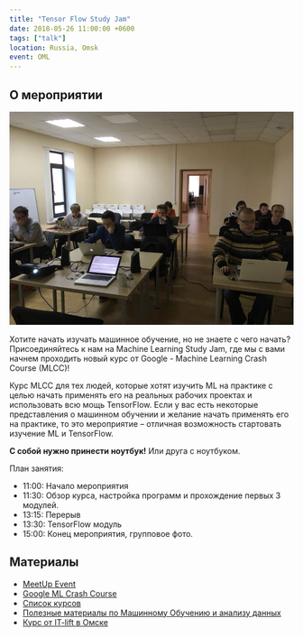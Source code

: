 ```yaml
---
title: "Tensor Flow Study Jam"
date: 2018-05-26 11:00:00 +0600
tags: ["talk"]
location: Russia, Omsk
event: OML
---
```


## О мероприятии

![](/assets/2018-05-26-tensorflow-study-jam/image.jpeg)

Хотите начать изучать машинное обучение, но не знаете с чего начать? Присоединяйтесь к нам на Machine Learning Study Jam, где мы с вами начнем проходить новый курс от Google - Machine Learning Crash Course (MLCC)!

Курс MLCC для тех людей, которые хотят изучить ML на практике с целью начать применять его на реальных рабочих проектах и использовать всю мощь TensorFlow.
Если у вас есть некоторые представления о машинном обучении и желание начать применять его на практике, то это мероприятие – отличная возможность стартовать изучение ML и TensorFlow.

**С собой нужно принести ноутбук!** Или друга с ноутбуком.

План занятия:

- 11:00: Начало мероприятия
- 11:30: Обзор курса, настройка программ и прохождение первых 3 модулей.
- 13:15: Перерыв
- 13:30: TensorFlow модуль
- 15:00: Конец мероприятия, групповое фото.

## Материалы

- [MeetUp Event](https://www.meetup.com/GDG-Omsk/events/250683108/)
- [Google ML Crash Course](https://developers.google.com/machine-learning/crash-course/ml-intro)
- [Список курсов](https://mlomsk.github.io/blog/2017/12/21/courses)
- [Полезные материалы по Машинному Обучению и анализу данных](https://senior-sigan.ml/2017/01/19/machine-learning-sources/)
- [Курс от IT-lift в Омске](http://courses.itlft.ru/data-science)
